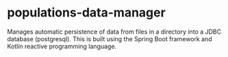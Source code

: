 # populations-data-manager

Manages automatic persistence of data from files in a directory into a JDBC database (postgresql).
This is built using the Spring Boot framework and Kotlin reactive programming language.
